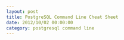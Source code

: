 ```yaml
---
layout: post
title: PostgreSQL Command Line Cheat Sheet
date: 2012/10/02 00:00:00
category: postgresql command line
---
```


<script src="https://gist.github.com/jmeridth/f2ad6b580ae18501c538.js"></script>
